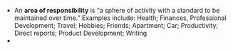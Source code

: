 - An **area of responsibility** is “a sphere of activity with a standard to be maintained over time.”
  Examples include: Health; Finances, Professional Development; Travel; Hobbies; Friends; Apartment; Car; Productivity; Direct reports; Product Development; Writing
-